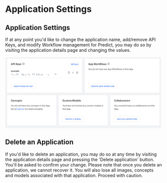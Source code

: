 # Application Settings

## Application Settings

If at any point you'd like to change the application name, add/remove API Keys, and modify Workflow management for Predict, you may do so by visiting the application details page and changing the values.

![](../../.gitbook/assets/edit_application%20%282%29%20%282%29%20%283%29%20%283%29%20%283%29%20%283%29%20%283%29%20%285%29%20%286%29.jpg)

## Delete an Application

If you'd like to delete an application, you may do so at any time by visiting the application details page and pressing the 'Delete application' button. You'll be asked to confirm your change. Please note that once you delete an application, we cannot recover it. You will also lose all images, concepts and models associated with that application. Proceed with caution.

